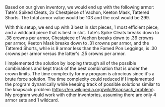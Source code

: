 Based on our given inventory, we would end up with the following armor:
Tate's Spiked Cleats, 2x Chestpiece of Vachon, Keeton Mask, Tattered Shorts. The total armor value would be 103 and the cost would be 299.

With this setup, we end up with 3 best in slot pieces, 1 most efficient piece, and a wildcard piece that is best in slot. Tate's Spike Cleats  breaks down to .38 crowns per armor, Chestpiece of Vachon breaks down to .36 crowns per armor, Keeton Mask breaks down to .31 crowns per armor, and the Tattered Shorts, while is 9 armor less than the Famed Pon Leggings, is .30 crowns per armor versus the latter's .25 crowns per armor. 

I implemented the solution by looping through all of the possible combinations and kept track of the best combination that is under the crown limits. The time complexity for my program is atrocious since it's a brute force solution. The time complexity could reduced if I implemented the program dynamically while keeping track of possible solutions similar to the knapsack problem (https://en.wikipedia.org/wiki/Knapsack_problem). My program would work with other inventories, assuming there are only 4 armor sets and 1 wildcard. 

